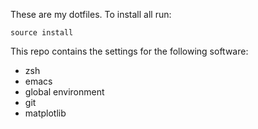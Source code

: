 These are my dotfiles. To install all run:

```
source install
```

This repo contains the settings for the following software:

- zsh
- emacs
- global environment
- git
- matplotlib